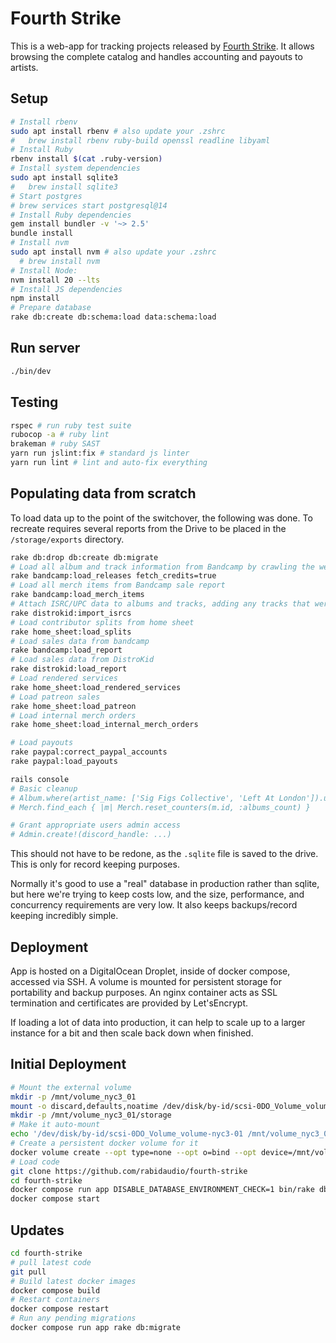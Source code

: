 # Fourth Strike

This is a web-app for tracking projects released by [Fourth Strike](https://fourth-strike.com/). It allows browsing the complete catalog and handles accounting and payouts to artists.

## Setup

```bash
# Install rbenv
sudo apt install rbenv # also update your .zshrc
#   brew install rbenv ruby-build openssl readline libyaml
# Install Ruby
rbenv install $(cat .ruby-version)
# Install system dependencies
sudo apt install sqlite3
#   brew install sqlite3
# Start postgres
# brew services start postgresql@14
# Install Ruby dependencies
gem install bundler -v '~> 2.5'
bundle install
# Install nvm
sudo apt install nvm # also update your .zshrc
  # brew install nvm
# Install Node:
nvm install 20 --lts
# Install JS dependencies
npm install
# Prepare database
rake db:create db:schema:load data:schema:load
```

## Run server

```bash
./bin/dev
```

## Testing

```bash
rspec # run ruby test suite
rubocop -a # ruby lint
brakeman # ruby SAST
yarn run jslint:fix # standard js linter
yarn run lint # lint and auto-fix everything
```

## Populating data from scratch

To load data up to the point of the switchover, the following was done.
To recreate requires several reports from the Drive to be placed in the `/storage/exports` directory.

```bash
rake db:drop db:create db:migrate
# Load all album and track information from Bandcamp by crawling the website
rake bandcamp:load_releases fetch_credits=true
# Load all merch items from Bandcamp sale report
rake bandcamp:load_merch_items
# Attach ISRC/UPC data to albums and tracks, adding any tracks that were removed from Bandcamp as hidden tracks
rake distrokid:import_isrcs
# Load contributor splits from home sheet
rake home_sheet:load_splits
# Load sales data from bandcamp
rake bandcamp:load_report
# Load sales data from DistroKid
rake distrokid:load_report
# Load rendered services
rake home_sheet:load_rendered_services
# Load patreon sales
rake home_sheet:load_patreon
# Load internal merch orders
rake home_sheet:load_internal_merch_orders

# Load payouts
rake paypal:correct_paypal_accounts
rake paypal:load_payouts

rails console
# Basic cleanup
# Album.where(artist_name: ['Sig Figs Collective', 'Left At London']).update_all(private: true)
# Merch.find_each { |m| Merch.reset_counters(m.id, :albums_count) }

# Grant appropriate users admin access
# Admin.create!(discord_handle: ...)
```

This should not have to be redone, as the `.sqlite` file is saved to the drive. This is only for
record keeping purposes.

Normally it's good to use a "real" database in production rather than sqlite, but here we're trying
to keep costs low, and the size, performance, and concurrency requirements are very low. It also
keeps backups/record keeping incredibly simple.

## Deployment

App is hosted on a DigitalOcean Droplet, inside of docker compose, accessed via SSH.
A volume is mounted for persistent storage for portability and backup purposes. An
nginx container acts as SSL termination and certificates are provided by Let'sEncrypt.

If loading a lot of data into production, it can help to scale up to a larger instance for a bit
and then scale back down when finished.

## Initial Deployment

```bash
# Mount the external volume
mkdir -p /mnt/volume_nyc3_01
mount -o discard,defaults,noatime /dev/disk/by-id/scsi-0DO_Volume_volume-nyc3-01 /mnt/volume_nyc3_01
mkdir -p /mnt/volume_nyc3_01/storage
# Make it auto-mount
echo '/dev/disk/by-id/scsi-0DO_Volume_volume-nyc3-01 /mnt/volume_nyc3_01 ext4 defaults,nofail,discard 0 0' | sudo tee -a /etc/fstab
# Create a persistent docker volume for it
docker volume create --opt type=none --opt o=bind --opt device=/mnt/volume_nyc3_01/storage storage
# Load code
git clone https://github.com/rabidaudio/fourth-strike
cd fourth-strike
docker compose run app DISABLE_DATABASE_ENVIRONMENT_CHECK=1 bin/rake db:schema:load
docker compose start
```

## Updates

```bash
cd fourth-strike
# pull latest code
git pull
# Build latest docker images
docker compose build
# Restart containers
docker compose restart
# Run any pending migrations
docker compose run app rake db:migrate
```
